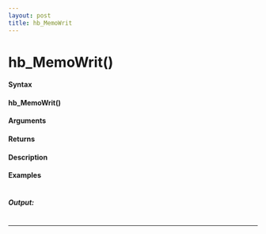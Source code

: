 ```yaml
---
layout: post
title: hb_MemoWrit
---
```


# hb_MemoWrit()


#### Syntax

#### hb_MemoWrit()

#### Arguments

#### Returns

#### Description

#### Examples

```

```

##### Output:

```

```

---